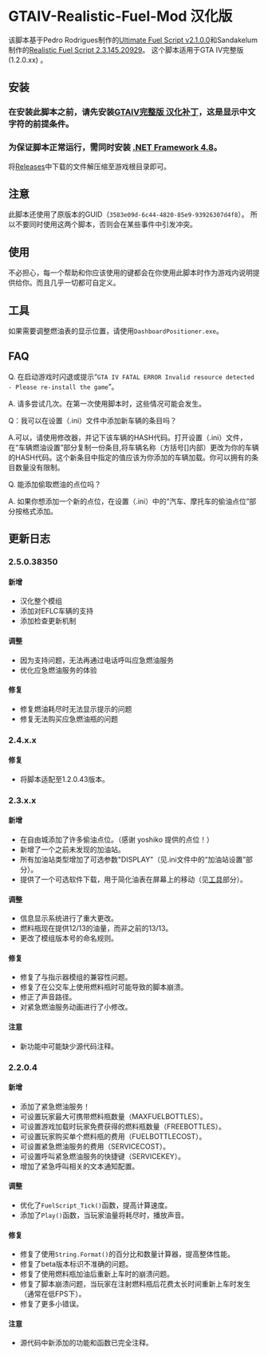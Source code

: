 
# GTAIV-Realistic-Fuel-Mod 汉化版

该脚本基于Pedro Rodrigues制作的[Ultimate Fuel Script v2.1.0.0](https://www.gtainside.com/en/gta4/mods/47700-ultimate-fuel-script-v2)和Sandakelum制作的[Realistic Fuel Script 2.3.145.20929](https://www.gtagaming.com/realistic-fuel-mod-2-2-0-5-f22621.html)。
这个脚本适用于GTA IV完整版 (1.2.0.xx) 。

## 安装

### 在安装此脚本之前，请先安装[GTAIV完整版 汉化补丁](https://b9348.gitee.io/)，这是显示中文字符的前提条件。

### 为保证脚本正常运行，需同时安装 [.NET Framework 4.8](https://dotnet.microsoft.com/download/dotnet-framework/thank-you/net48-web-installer)。

将[Releases](https://github.com/will258012/GTA-IV-Realistic-Fuel-Mod_CHS/releases)中下载的文件解压缩至游戏根目录即可。

## 注意

此脚本还使用了原版本的GUID（`3583e09d-6c44-4820-85e9-93926307d4f8`）。
所以不要同时使用这两个脚本，否则会在某些事件中引发冲突。

## 使用

不必担心，每一个帮助和你应该使用的键都会在你使用此脚本时作为游戏内说明提供给你。而且几乎一切都可自定义。

## 工具

如果需要调整燃油表的显示位置，请使用`DashboardPositioner.exe`。

## FAQ

Q. 在启动游戏时闪退或提示“`GTA IV FATAL ERROR Invalid resource detected - Please re-install the game`”。

A. 请多尝试几次。在第一次使用脚本时，这些情况可能会发生。

Q：我可以在设置（.ini）文件中添加新车辆的条目吗？

A.可以，请使用修改器，并记下该车辆的HASH代码。打开设置（.ini）文件，在“车辆燃油设置”部分复制一份条目,将车辆名称（方括号[]内部）更改为你的车辆的HASH代码。这个新条目中指定的值应该为你添加的车辆加载。你可以拥有的条目数量没有限制。

Q. 能添加偷取燃油的点位吗？

A. 如果你想添加一个新的点位，在设置（.ini）中的“汽车、摩托车的偷油点位”部分按格式添加。

## 更新日志

### 2.5.0.38350

#### 新增

- 汉化整个模组
- 添加对EFLC车辆的支持
- 添加检查更新机制


#### 调整

- 因为支持问题，无法再通过电话呼叫应急燃油服务
- 优化应急燃油服务的体验

#### 修复

- 修复燃油耗尽时无法显示提示的问题
- 修复无法购买应急燃油瓶的问题

### 2.4.x.x

#### 修复
- 将脚本适配至1.2.0.43版本。

### 2.3.x.x

#### 新增
- 在自由城添加了许多偷油点位。（感谢 yoshiko 提供的点位！）
- 新增了一个之前未发现的加油站。
- 所有加油站类型增加了可选参数"DISPLAY"（见.ini文件中的“加油站设置”部分）。
- 提供了一个可选软件下载，用于简化油表在屏幕上的移动（见[工具](#工具)部分）。

#### 调整
- 信息显示系统进行了重大更改。
- 燃料瓶现在提供12/13的油量，而非之前的13/13。
- 更改了模组版本号的命名规则。

#### 修复
- 修复了与指示器模组的兼容性问题。
- 修复了在公交车上使用燃料瓶时可能导致的脚本崩溃。
- 修正了声音路径。
- 对紧急燃油服务动画进行了小修改。

#### 注意
- 新功能中可能缺少源代码注释。

### 2.2.0.4

#### 新增
- 添加了紧急燃油服务！
- 可设置玩家最大可携带燃料瓶数量（MAXFUELBOTTLES）。
- 可设置游戏加载时玩家免费获得的燃料瓶数量（FREEBOTTLES）。
- 可设置玩家购买单个燃料瓶的费用（FUELBOTTLECOST）。
- 可设置紧急燃油服务的费用（SERVICECOST）。
- 可设置呼叫紧急燃油服务的快捷键（SERVICEKEY）。
- 增加了紧急呼叫相关的文本通知配置。

#### 调整
- 优化了`FuelScript_Tick()`函数，提高计算速度。
- 添加了`Play()`函数，当玩家油量将耗尽时，播放声音。

#### 修复
- 修复了使用`String.Format()`的百分比和数量计算器，提高整体性能。
- 修复了beta版本标识不准确的问题。
- 修复了使用燃料瓶加油后重新上车时的崩溃问题。
- 修复了脚本崩溃问题，当玩家在注射燃料瓶后花费太长时间重新上车时发生（通常在低FPS下）。
- 修复了更多小错误。

#### 注意
- 源代码中新添加的功能和函数已完全注释。
